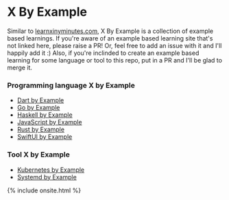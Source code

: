 # X By Example
Similar to [learnxinyminutes.com](https://learnxinyminutes.com), X By Example is a collection of example based learnings. If you're aware of an example based learning site that's not linked here, please raise a PR! Or, feel free to add an issue with it and I'll happily add it :) Also, if you're inclinded to create an example based learning for some language or tool to this repo, put in a PR and I'll be glad to merge it.

### Programming language X by Example
- [Dart by Example](https://www.jpryan.me/dartbyexample/)
- [Go by Example](https://gobyexample.com)
- [Haskell by Example](https://lotz84.github.io/haskellbyexample/)
- [JavaScript by Example](https://javascriptbyexample.com)
- [Rust by Example](https://doc.rust-lang.org/rust-by-example/)
- [SwiftUI by Example](https://www.hackingwithswift.com/quick-start/swiftui)

### Tool X by Example
- [Kubernetes by Example](https://kubebyexample.com)
- [Systemd by Example](https://systemd-by-example.com)

{% include onsite.html %}
